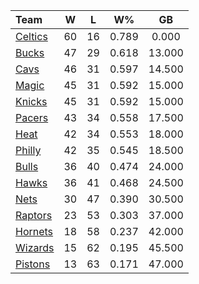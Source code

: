| Team                            |  W  |  L  |  W%   |   GB   |
|:--------------------------------|:---:|:---:|:-----:|:------:|
| [Celtics](/r/bostonceltics)     | 60  | 16  | 0.789 | 0.000  |
| [Bucks](/r/MkeBucks)            | 47  | 29  | 0.618 | 13.000 |
| [Cavs](/r/clevelandcavs)        | 46  | 31  | 0.597 | 14.500 |
| [Magic](/r/OrlandoMagic)        | 45  | 31  | 0.592 | 15.000 |
| [Knicks](/r/NYKnicks)           | 45  | 31  | 0.592 | 15.000 |
| [Pacers](/r/pacers)             | 43  | 34  | 0.558 | 17.500 |
| [Heat](/r/heat)                 | 42  | 34  | 0.553 | 18.000 |
| [Philly](/r/sixers)             | 42  | 35  | 0.545 | 18.500 |
| [Bulls](/r/chicagobulls)        | 36  | 40  | 0.474 | 24.000 |
| [Hawks](/r/AtlantaHawks)        | 36  | 41  | 0.468 | 24.500 |
| [Nets](/r/GoNets)               | 30  | 47  | 0.390 | 30.500 |
| [Raptors](/r/torontoraptors)    | 23  | 53  | 0.303 | 37.000 |
| [Hornets](/r/CharlotteHornets)  | 18  | 58  | 0.237 | 42.000 |
| [Wizards](/r/washingtonwizards) | 15  | 62  | 0.195 | 45.500 |
| [Pistons](/r/DetroitPistons)    | 13  | 63  | 0.171 | 47.000 |